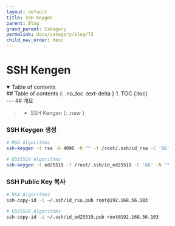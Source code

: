 ```yaml
---
layout: default
title: SSH Keygen
parent: Blog
grand_parent: Category
permalink: docs/category/blog/73
child_nav_order: desc
---
```

# SSH Kengen
<details open markdown="block">
  <summary>
    Table of contents
  </summary>
  ## Table of contents
  {: .no_toc .text-delta }
1. TOC
{:toc}
</details>
---
## 개요

> - SSH Kengen
{: .new }

### SSH Keygen 생성

```bash
# RSA Algorithms
ssh-keygen -t rsa -b 4096 -N "" -f /root/.ssh/id_rsa -C 'GG'
```

```bash
# ED25519 Algorithms
ssh-keygen -t ed25519 -f /root/.ssh/id_ed25519 -C 'GG' -N ""
```

### SSH Public Key 복사

```bash
# RSA Algorithms
ssh-copy-id -i ~/.ssh/id_rsa.pub root@192.168.56.103
```

```bash
# ED25519 Algorithms
ssh-copy-id -i ~/.ssh/id_ed25519.pub root@192.168.56.103
```
